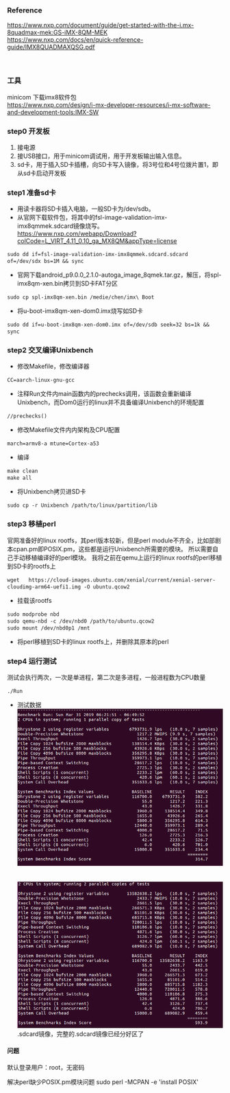 ### Reference
https://www.nxp.com/document/guide/get-started-with-the-i.mx-8quadmax-mek:GS-iMX-8QM-MEK </br>
https://www.nxp.com/docs/en/quick-reference-guide/IMX8QUADMAXQSG.pdf
</br></br></br>
### 工具
minicom
下载imx8软件包</br>
https://www.nxp.com/design/i-mx-developer-resources/i-mx-software-and-development-tools:IMX-SW


### step0 开发板
1. 接电源
2. 接USB接口，用于minicom调试用，用于开发板输出输入信息。
3. sd卡，用于插入SD卡插槽，向SD卡写入镜像，将3号位和4号位拨片置1，即从sd卡启动开发板


### step1 准备sd卡
- 用读卡器将SD卡插入电脑，一般SD卡为/dev/sdb。
- 从官网下载软件包，将其中的fsl-image-validation-imx-imx8qmmek.sdcard镜像烧写。
https://www.nxp.com/webapp/Download?colCode=L_VIRT_4.11_0.10_ga_MX8QM&appType=license
```
sudo dd if=fsl-image-validation-imx-imx8qmmek.sdcard.sdcard of=/dev/sdx bs=1M && sync
```
- 官网下载android_p9.0.0_2.1.0-autoga_image_8qmek.tar.gz，解压，将spl-imx8qm-xen.bin拷贝到SD卡FAT分区
```
sudo cp spl-imx8qm-xen.bin /medie/chen/imx\ Boot
```
- 将u-boot-imx8qm-xen-dom0.imx烧写如SD卡
```
sudo dd if=u-boot-imx8qm-xen-dom0.imx of=/dev/sdb seek=32 bs=1k && sync
```

### step2 交叉编译Unixbench
- 修改Makefile，修改编译器
```
CC=aarch-linux-gnu-gcc
```
- 注释Run文件内main函数内的prechecks调用，该函数会重新编译Unixbench，而Dom0运行的linux并不具备编译Unixbench的环境配置
```
//prechecks()
```
- 修改Makefile文件内内架构及CPU配置
```
march=armv8-a mtune=Cortex-a53
```
- 编译
```
make clean
make all
```
- 将Unixbench拷贝进SD卡
```
sudo cp -r Unixbench /path/to/linux/partition/lib
```

### step3 移植perl
官网准备好的linux rootfs，其perl版本较新，但是perl module不齐全，比如部剧本cpan.pm即POSIX.pm，这些都是运行Unixbench所需要的模块。
所以需要自己手动移植编译好的perl模块。
我将之前在qemu上运行的linux rootfs的perl移植到SD卡的rootfs上
```
wget   https://cloud-images.ubuntu.com/xenial/current/xenial-server-cloudimg-arm64-uefi1.img -O ubuntu.qcow2
```
- 挂载该rootfs
```
sudo modprobe nbd
sudo qemu-nbd -c /dev/nbd0 /path/to/ubuntu.qcow2
sudo mount /dev/nbd0p1 /mnt
```
- 将perl移植到SD卡的linux rootfs上，并删除其原本的perl


### step4 运行测试
测试会执行两次，一次是单进程，第二次是多进程，一般进程数为CPU数量
```
./Run
```
- 测试数据
![](https://github.com/CJTSAJ/jailhouse-learning/blob/master/picture/%E6%B5%8B%E8%AF%951.png)
</br></br></br>
![](https://github.com/CJTSAJ/jailhouse-learning/blob/master/picture/%E6%B5%8B%E8%AF%952.png)
.sdcard镜像，完整的.sdcard镜像已经分好区了



#### 问题
默认登录用户：root，无密码

解决perl缺少POSIX.pm模块问题
sudo perl -MCPAN -e 'install POSIX'
